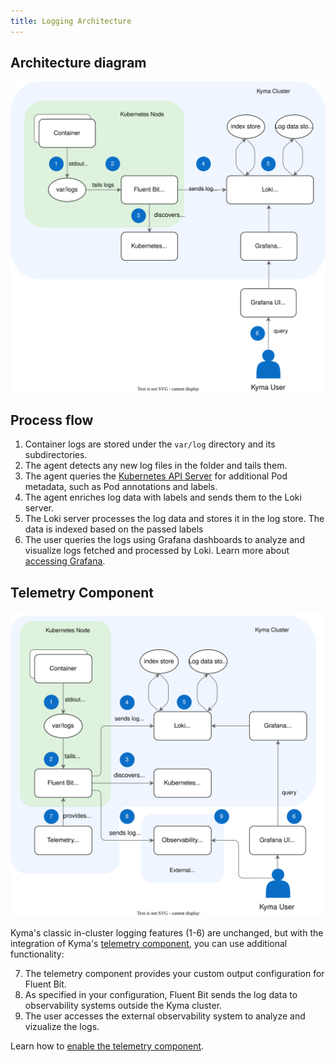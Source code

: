 ```yaml
---
title: Logging Architecture
---
```


## Architecture diagram

![Logging architecture in Kyma](./assets/obsv-logging-architecture.drawio.svg)

## Process flow

1. Container logs are stored under the `var/log` directory and its subdirectories.
2. The agent detects any new log files in the folder and tails them.
3. The agent queries the [Kubernetes API Server](https://kubernetes.io/docs/reference/command-line-tools-reference/kube-apiserver/) for additional Pod metadata, such as Pod annotations and labels.
4. The agent enriches log data with labels and sends them to the Loki server.
5. The Loki server processes the log data and stores it in the log store. The data is indexed based on the passed labels
6. The user queries the logs using Grafana dashboards to analyze and visualize logs fetched and processed by Loki. Learn more about [accessing Grafana](../../04-operation-guides/security/sec-06-access-expose-kiali-grafana.md).

## Telemetry Component

![](./assets/obsv-configurable-logging-architecture.drawio.svg)

Kyma's classic in-cluster logging features (1-6) are unchanged, but with the integration of Kyma's [telemetry component](./../../01-overview/main-areas/observability/obsv-04-telemetry-in-kyma.md), you can use additional functionality:

7. The telemetry component provides your custom output configuration for Fluent Bit.
8. As specified in your configuration, Fluent Bit sends the log data to observability systems outside the Kyma cluster.
9. The user accesses the external observability system to analyze and vizualize the logs.

Learn how to [enable the telemetry component](../../04-operation-guides/operations/obsv-00-enable-telemetry_component.md).